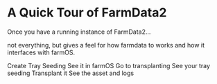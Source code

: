 # A Quick Tour of FarmData2

Once you have a running instance of FarmData2...

not everything, but gives a feel for how farmdata to works and how it interfaces with farmOS.

Create Tray Seeding
See it in farmOS
Go to transplanting
See your tray seeding
Transplant it
See the asset and logs
